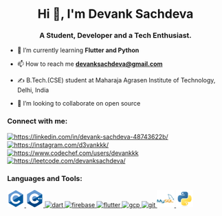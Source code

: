 <h1 align="center">Hi 👋, I'm Devank Sachdeva</h1>
<h3 align="center">A Student, Developer and a Tech Enthusiast.</h3>

- 🌱 I’m currently learning **Flutter and Python**

- 📫 How to reach me **devanksachdeva@gmail.com**

- ✍ B.Tech.(CSE) student at Maharaja Agrasen Institute of Technology, Delhi, India

- 👯 I’m looking to collaborate on open source

<h3 align="left">Connect with me:</h3>
<p align="left">
<a href="https://linkedin.com/in/devank-sachdeva-48743622b/" target="blank"><img align="center" src="https://raw.githubusercontent.com/rahuldkjain/github-profile-readme-generator/master/src/images/icons/Social/linked-in-alt.svg" alt="https://linkedin.com/in/devank-sachdeva-48743622b/" height="30" width="40" /></a>
<a href="https://instagram.com/d3vankkk/" target="blank"><img align="center" src="https://raw.githubusercontent.com/rahuldkjain/github-profile-readme-generator/master/src/images/icons/Social/instagram.svg" alt="https://instagram.com/d3vankkk/" height="30" width="40" /></a>
<a href="https://www.codechef.com/users/devankkk" target="blank"><img align="center" src="https://cdn.jsdelivr.net/npm/simple-icons@3.1.0/icons/codechef.svg" alt="https://www.codechef.com/users/devankkk" height="30" width="40" /></a>
<a href="https://www.leetcode.com/devanksachdeva/" target="blank"><img align="center" src="https://raw.githubusercontent.com/rahuldkjain/github-profile-readme-generator/master/src/images/icons/Social/leet-code.svg" alt="https://leetcode.com/devanksachdeva/" height="30" width="40" /></a>
</p>

<h3 align="left">Languages and Tools:</h3>
<p align="left"> <a href="https://www.cprogramming.com/" target="_blank" rel="noreferrer"> <img src="https://raw.githubusercontent.com/devicons/devicon/master/icons/c/c-original.svg" alt="c" width="40" height="40"/> </a> <a href="https://www.w3schools.com/cpp/" target="_blank" rel="noreferrer"> <img src="https://raw.githubusercontent.com/devicons/devicon/master/icons/cplusplus/cplusplus-original.svg" alt="cplusplus" width="40" height="40"/> </a> <a href="https://dart.dev" target="_blank" rel="noreferrer"> <img src="https://www.vectorlogo.zone/logos/dartlang/dartlang-icon.svg" alt="dart" width="40" height="40"/> </a> <a href="https://firebase.google.com/" target="_blank" rel="noreferrer"> <img src="https://www.vectorlogo.zone/logos/firebase/firebase-icon.svg" alt="firebase" width="40" height="40"/> </a> <a href="https://flutter.dev" target="_blank" rel="noreferrer"> <img src="https://www.vectorlogo.zone/logos/flutterio/flutterio-icon.svg" alt="flutter" width="40" height="40"/> </a> <a href="https://cloud.google.com" target="_blank" rel="noreferrer"> <img src="https://www.vectorlogo.zone/logos/google_cloud/google_cloud-icon.svg" alt="gcp" width="40" height="40"/> </a> <a href="https://git-scm.com/" target="_blank" rel="noreferrer"> <img src="https://www.vectorlogo.zone/logos/git-scm/git-scm-icon.svg" alt="git" width="40" height="40"/> </a> <a href="https://www.mysql.com/" target="_blank" rel="noreferrer"> <img src="https://raw.githubusercontent.com/devicons/devicon/master/icons/mysql/mysql-original-wordmark.svg" alt="mysql" width="40" height="40"/> </a> <a href="https://www.python.org" target="_blank" rel="noreferrer"> <img src="https://raw.githubusercontent.com/devicons/devicon/master/icons/python/python-original.svg" alt="python" width="40" height="40"/> </a> </p>

<!--
<p><img align="left" src="https://github-readme-stats.vercel.app/api/top-langs?username=devank-sachdeva&show_icons=true&locale=en&layout=compact" alt="devank-sachdeva" /> </p>

<p><img align="center" src="https://github-readme-stats.vercel.app/api?username=devank-sachdeva&show_icons=true&theme=onedark&locale=en" alt="devank-sachdeva" /> </p>

<p><img align="center" src="https://github-readme-streak-stats.herokuapp.com/?user=devank-sachdeva&" alt="devank-sachdeva" /></p>
-->
